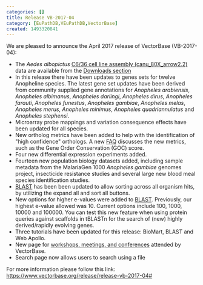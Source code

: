 ```yaml
---
categories: []
title: Release VB-2017-04
category: [EuPathDB,VEuPathDB,VectorBase]
created: 1493320841
---
```

We are pleased to announce the April 2017 release of VectorBase (VB-2017-04):
<ul>
<li>The <i>Aedes albopictus</i> <a href="/organisms/aedes-albopictus/c636/canu80xarrow22">C6/36 cell line assembly (canu_80X_arrow2.2)</a> data are available from the <a href="/downloads?field_organism_taxonomy_tid=373&field_download_file_type_tid=412&field_download_file_format_tid=All&field_status_value=Current">Downloads section</a></li>
<li>In this release there have been updates to genes sets for twelve Anopheline species. The latest gene set updates have been derived from community supplied gene annotations for <i>Anopheles arabiensis</i>, <i>Anopheles albimanus</i>, <i>Anopheles darlingi</i>, <i>Anopheles dirus</i>, <i>Anopheles farauti</i>, <i>Anopheles funestus</i>, <i>Anopheles gambiae</i>, <i>Anopheles melas</i>, <i>Anopheles merus</i>, <i>Anopheles minimus</i>, <i>Anopheles quadriannulatus</i> and <i>Anopheles stephensi</i>.</li>
<li>Microarray probe mappings and variation consequence effects have been updated for all species.</li>
<li> New ortholog metrics have been added to help with the identification of "high confidence" orthologs. A new <a href="/faqs/how-are-high-confidence-orthologs-defined">FAQ</a> discusses the new metrics, such as the Gene Order Conservation (GOC) score.</li>
<li>Four new differential expression experiments added.</li>
<li>Fourteen new population biology datasets added, including sample metadata from the MalariaGen 1000 <i>Anopheles gambiae</i> genomes project, insecticide resistance studies and several large new blood meal species identification studies.</li> 
<li><a href="/blast">BLAST</a> has been been updated to allow sorting across all organism hits, by utilizing the expand all and sort all buttons.</li>
<li>New options for higher e-values were added to <a href="/blast">BLAST</a>. Previously, our highest e-value allowed was 10. Current options include 100, 1000, 10000 and 100000. You can test this new feature when using protein queries against scaffolds in tBLASTn for the search of (new) highly derived/rapidly evolving genes.</li>
<li>Three tutorials have been updated for this release: BioMart, BLAST and Web Apollo.</li>
<li>New page for <a href="/workshops">workshops, meetings, and conferences</a> attended by VectorBase.</li>
<li>Search page now allows users to search using a file</li>
</ul>

For more information please follow this link: <a href="https://www.vectorbase.org/release/release-vb-2017-04#">https://www.vectorbase.org/release/release-vb-2017-04#</a>
 
